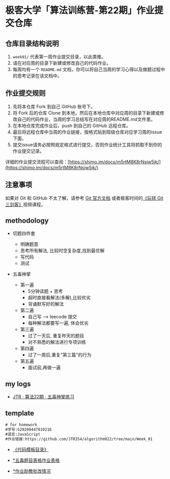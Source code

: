 # 极客大学「算法训练营-第22期」作业提交仓库

## 仓库目录结构说明

1. `week01/` 代表第一周作业提交目录，以此类推。
2. 请在对应周的目录下新建或修改自己的代码作业。
3. 每周均有一个 `README.md` 文档，你可以将自己当周的学习心得以及做题过程中的思考记录在该文档中。

## 作业提交规则

1. 先将本仓库 Fork 到自己 GitHub 账号下。
2. 将 Fork 后的仓库 Clone 到本地，然后在本地仓库中对应周的目录下新建或修改自己的代码作业，当周的学习总结写在对应周的README.md文件里。
3. 在本地仓库完成作业后，push 到自己的 GitHub 远程仓库。
4. 最后将远程仓库中当周的作业链接，按格式贴到班级仓库对应学习周的issue下面。
5. 提交issue请务必按照规定格式进行提交，否则作业统计工具将抓取不到你的作业提交记录。

详细的作业提交流程可以查阅：[https://shimo.im/docs/m5rtM8K8rNsjw5jk/](https://shimo.im/docs/m5rtM8K8rNsjw5jk/)

## 注意事项

 如果对 Git 和 GitHub 不太了解，请参考 [Git 官方文档](https://git-scm.com/book/zh/v2) 或者极客时间的[《玩转 Git 三剑客》](https://time.geekbang.org/course/intro/145)视频课程。

## methodology

- 切题四件套
  - 明确题意
  - 思考所有解法, 比较时空复杂度,找到最优解
  - 写代码
  - 测试

- 五毒神掌
  - 第一遍
    - 5分钟读题 + 思考
    - 超时直接看解法(多解),比较优劣
    - 背诵默写好的解法
  - 第二遍
    - 自己写 --> leecode 提交
    - 每种解法都要写一遍, 体会优劣
  - 第三遍
    - 过了一天后, 重复昨天的题目
    - 对不熟悉的解法进行专项训练
  - 第四遍
    - 过了一周后,重复"第三篇"的行为
  - 第五遍
    - 面试前,再做一遍

## my logs

- [JTR · 算法22期 · 五毒神掌练习](https://shimo.im/sheets/AmMeqRoSD9Yodkqz/MODOC/)

## template

```txt
# for homework
#学号:G20200447010216
#语言:JavaScript
#作业链接:https://github.com/JTR354/algorithm022/tree/main/Week_01
```

- [《代码模板目录》](https://shimo.im/docs/jqrCJCdkyvwWJyh6/)

- [*五毒题目表格作业表格](https://shimo.im/sheets/sYg4wMEgBdUAKeDJ/gLbW7/)

- [*作业助教批改情况](https://shimo.im/sheets/CD6xgrzMRro7h0Iv/qBRdH/)
